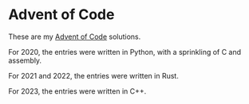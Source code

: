 # Advent of Code

These are my [Advent of Code](https://adventofcode.com/) solutions.

For 2020, the entries were written in Python, with a sprinkling of C and assembly.

For 2021 and 2022, the entries were written in Rust.

For 2023, the entries were written in C++.

